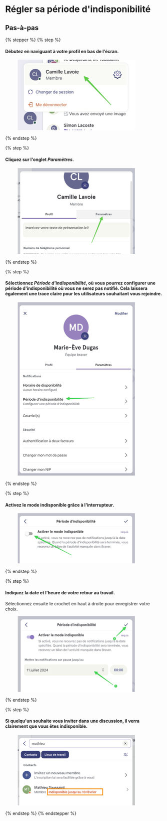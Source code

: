 # Régler sa période d'indisponibilité

## Pas-à-pas

{% stepper %}
{% step %}
#### Débutez en naviguant à votre profil en bas de l'écran.

<div align="left"><figure><img src="../../.gitbook/assets/Régler son horaire de disponibilités et ses périodes dindisponibilité - Step 2.jpeg" alt="" width="375"><figcaption></figcaption></figure></div>
{% endstep %}

{% step %}
#### Cliquez sur l'onglet _Paramètres_.

<div align="left"><figure><img src="../../.gitbook/assets/Régler son horaire de disponibilités et ses périodes dindisponibilité - Step 3.jpeg" alt="" width="375"><figcaption></figcaption></figure></div>
{% endstep %}

{% step %}
#### Sélectionnez _**Période d'indisponibilité**_, où vous pourrez configurer une période d'indisponibilité où vous ne serez pas notifié. Cela laissera également une trace claire pour les utilisateurs souhaitant vous rejoindre.

<div align="left"><figure><img src="../../.gitbook/assets/Régler son horaire de disponibilités et ses périodes dindisponibilité - Step 9.jpeg" alt="" width="375"><figcaption></figcaption></figure></div>
{% endstep %}

{% step %}
#### Activez le mode indisponible grâce à l'interrupteur.

<div align="left"><figure><img src="../../.gitbook/assets/Régler son horaire de disponibilités et ses périodes dindisponibilité - Step 10.jpeg" alt="" width="375"><figcaption></figcaption></figure></div>
{% endstep %}

{% step %}
#### Indiquez la date et l'heure de votre retour au travail.

Sélectionnez ensuite le crochet en haut à droite pour enregistrer votre choix.

<div align="left"><figure><img src="../../.gitbook/assets/Régler son horaire de disponibilités et ses périodes dindisponibilité - Step 11.jpeg" alt="" width="375"><figcaption></figcaption></figure></div>
{% endstep %}

{% step %}
#### Si quelqu'un souhaite vous inviter dans une discussion, il verra clairement que vous êtes indisponible.

<div align="left"><figure><img src="../../.gitbook/assets/Régler son horaire de disponibilités et ses périodes dindisponibilité - Step 13.jpeg" alt="" width="375"><figcaption></figcaption></figure></div>
{% endstep %}
{% endstepper %}
